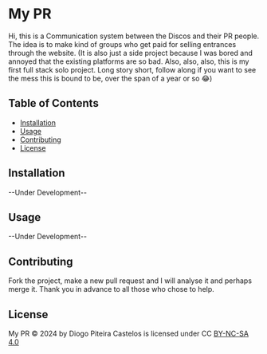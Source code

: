# My PR

Hi, this is a Communication system between the Discos and their PR people. The idea is to make kind of groups who get paid for selling entrances through the website. (It is also just a side project because I was bored and annoyed that the existing platforms are so bad. Also, also, also, this is my first full stack solo project. Long story short, follow along if you want to see the mess this is bound to be, over the span of a year or so 😂)

## Table of Contents

- [Installation](#installation)
- [Usage](#usage)
- [Contributing](#contributing)
- [License](#license)

## Installation

--Under Development--

## Usage

--Under Development--

## Contributing

Fork the project, make a new pull request and I will analyse it and perhaps merge it. Thank you in advance to all those who chose to help.

## License

My PR © 2024 by Diogo Piteira Castelos is licensed under CC [BY-NC-SA 4.0](https://creativecommons.org/licenses/by-nc-sa/4.0/)